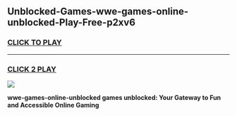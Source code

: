 
## Unblocked-Games-wwe-games-online-unblocked-Play-Free-p2xv6
<h3>
<a href="https://premium76.site?title=wwe-games-online-unblocked&ref=15A">CLICK TO PLAY</a></h3>
<hr>

<h3>
<a href="https://premium76.site?title=wwe-games-online-unblocked&ref=15A">CLICK 2 PLAY</a>
  
</h3>

<a href="https://premium76.site?title=wwe-games-online-unblocked&ref=15A"><img src="https://clearcache.store/games.png"></a>


**wwe-games-online-unblocked games unblocked: Your Gateway to Fun and Accessible Online Gaming**
